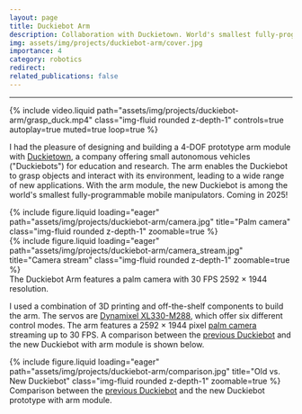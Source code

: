 ```yaml
---
layout: page
title: Duckiebot Arm
description: Collaboration with Duckietown. World's smallest fully-programmable mobile manipulator. Coming in 2025!
img: assets/img/projects/duckiebot-arm/cover.jpg
importance: 4
category: robotics
redirect:
related_publications: false
---
```

<hr>
<div class="row">
    <div class="col">
        {% include video.liquid path="assets/img/projects/duckiebot-arm/grasp_duck.mp4" class="img-fluid rounded z-depth-1" controls=true autoplay=true muted=true loop=true %}
    </div>
</div>

I had the pleasure of designing and building a 4-DOF prototype arm module with [Duckietown](https://duckietown.com/), a company offering small autonomous vehicles ("Duckiebots") for education and research. The arm enables the Duckiebot to grasp objects and interact with its environment, leading to a wide range of new applications. With the arm module, the new Duckiebot is among the world's smallest fully-programmable mobile manipulators. Coming in 2025!

<div class="row">
    <div class="col">
        {% include figure.liquid loading="eager" path="assets/img/projects/duckiebot-arm/camera.jpg" title="Palm camera" class="img-fluid rounded z-depth-1" zoomable=true %}
    </div>
    <div class="col">
        {% include figure.liquid loading="eager" path="assets/img/projects/duckiebot-arm/camera_stream.jpg" title="Camera stream" class="img-fluid rounded z-depth-1" zoomable=true %}
    </div>
</div>
<div class="caption">
    The Duckiebot Arm features a palm camera with 30 FPS 2592 × 1944 resolution.
</div>

I used a combination of 3D printing and off-the-shelf components to build the arm. The servos are [Dynamixel XL330-M288](https://emanual.robotis.com/docs/en/dxl/x/xl330-m288/), which offer six different control modes. The arm features a 2592 × 1944 pixel [palm camera](https://www.waveshare.com/wiki/IMX335_5MP_USB_Camera_(B)) streaming up to 30 FPS. A comparison between the [previous Duckiebot](https://get.duckietown.com/products/duckiebot-db21) and the new Duckiebot with arm module is shown below.

<div class="row">
    <div class="col">
        {% include figure.liquid loading="eager" path="assets/img/projects/duckiebot-arm/comparison.jpg" title="Old vs. New Duckiebot" class="img-fluid rounded z-depth-1" zoomable=true %}
    </div>
</div>
<div class="caption">
    Comparison between the <a href="https://get.duckietown.com/products/duckiebot-db21">previous Duckiebot</a> and the new Duckiebot prototype with arm module.
</div>
